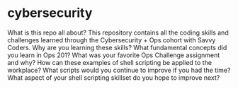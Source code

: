 # cybersecurity

What is this repo all about? This repository contains all the coding skills and challenges learned through the Cybersecurity + Ops cohort with Savvy Coders.
Why are you learning these skills? 
What fundamental concepts did you learn in Ops 201?
What was your favorite Ops Challenge assignment and why?
How can these examples of shell scripting be applied to the workplace?
What scripts would you continue to improve if you had the time?
What aspect of your shell scripting skillset do you hope to improve next?
